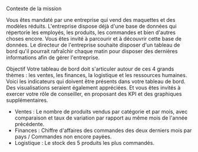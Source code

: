 Contexte de la mission

Vous êtes mandaté par une entreprise qui vend des maquettes et des modèles réduits. 
L'entreprise dispose déjà d'une base de données qui répertorie les employés, les produits, les commandes et bien d'autres choses encore. Vous êtes invité à parcourir et à découvrir cette base de données. 
Le directeur de l'entreprise souhaite disposer d'un tableau de bord qu'il pourrait rafraîchir chaque matin pour disposer des dernières informations afin de gérer l'entreprise.

Objectif 
Votre tableau de bord doit s'articuler autour de ces 4 grands thèmes : les ventes, les finances, la logistique et les ressources humaines. 
Voici les indicateurs qui doivent être présents dans votre tableau de bord. Des visualisations seraient également appréciées. Et vous êtes invités à exercer votre rôle de conseiller, en proposant des KPI et des graphiques supplémentaires. 
- Ventes : Le nombre de produits vendus par catégorie et par mois, avec comparaison et taux de variation par rapport au même mois de l'année précédente. 
- Finances : Chiffre d'affaires des commandes des deux derniers mois par pays / Commandes non encore payées. 
- Logistique : Le stock des 5 produits les plus commandés. 

